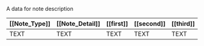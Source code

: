 A data for note description

| [[Note_Type]] | [[Note_Detail]] | [[first]] | [[second]] | [[third]] | [[bar]] | [[beat]] | [[separate]] | [[Ebar]] | [[Ebeat]] | [[Eseparate]] |
| ------------- | --------------- | --------- | ---------- | --------- | ------- | -------- | ------------ | -------- | --------- | ------------- |
| TEXT          | TEXT            | TEXT      | TEXT       | TEXT      | long    | long     | long         | long     | long      | long          |
